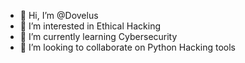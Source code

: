 - 👋 Hi, I’m @Dovelus
- 👀 I’m interested in Ethical Hacking
- 🌱 I’m currently learning Cybersecurity
- 💞️ I’m looking to collaborate on Python Hacking tools

<!---
Dovelus/Dovelus is a ✨ special ✨ repository because its `README.md` (this file) appears on your GitHub profile.
You can click the Preview link to take a look at your changes.
--->
